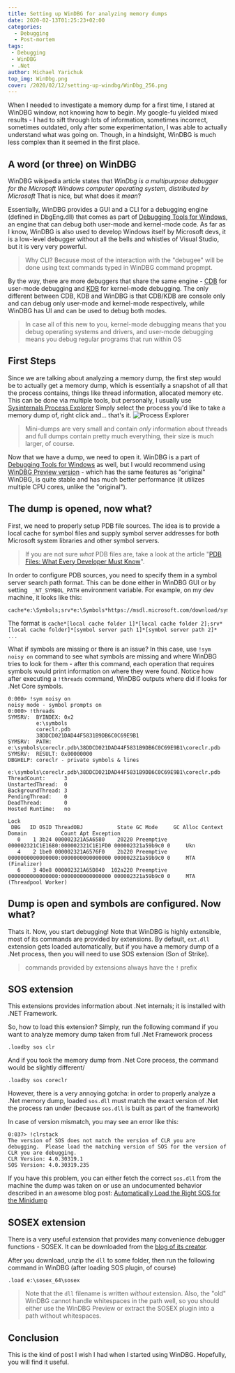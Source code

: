 ```yaml
---
title: Setting up WinDBG for analyzing memory dumps
date: 2020-02-13T01:25:23+02:00
categories:
  - Debugging
  - Post-mortem
tags:
 - Debugging
 - WinDBG
 - .Net
author: Michael Yarichuk
top_img: WinDbg.png
cover: /2020/02/12/setting-up-windbg/WinDbg_256.png
---
```

When I needed to investigate a memory dump for a first time, I stared at WinDBG window, not knowing how to begin. My google-fu yielded mixed results - I had to sift through lots of information, sometimes incorrect, sometimes outdated, only after some experimentation, I was able to actually understand what was going on.
Though, in a hindsight, WinDBG is much less complex than it seemed in the first place. 

## A word (or three) on WinDBG
WinDBG wikipedia article states that *WinDbg is a multipurpose debugger for the Microsoft Windows computer operating system, distributed by Microsoft*
That is nice, but what does it *mean*?  
  
Essentially, WinDBG provides a GUI and a CLI for a debugging engine (defined in DbgEng.dll) that comes as part of [Debugging Tools for Windows](https://docs.microsoft.com/en-us/windows-hardware/drivers/debugger/debugger-download-tools), an engine that can debug both user-mode and kernel-mode code. As far as I know, WinDBG is also used to develop Windows itself by Microsoft devs, it is a low-level debugger without all the bells and whistles of Visual Studio, but it is very very powerful.
> Why CLI? Because most of the interaction with the "debugee" will be done using text commands typed in WinDBG command propmpt. 

By the way, there are more debuggers that share the same engine - [CDB](https://docs.microsoft.com/en-us/windows-hardware/drivers/debugger/debugging-using-cdb-and-ntsd) for user-mode debugging and [KDB](https://docs.microsoft.com/en-us/windows-hardware/drivers/debugger/debugging-using-kd-and-ntkd) for kernel-mode debugging. The only different between CDB, KDB and WinDBG is that CDB/KDB are console only and can debug only user-mode and kernel-mode respectively, while WinDBG has UI and can be used to debug both modes.
> In case all of this new to you, kernel-mode debugging means that you debug operating systems and drivers, and user-mode debugging means you debug regular programs that run within OS

## First Steps
Since we are talking about analyzing a memory dump, the first step would be to actually get a memory dump, which is essentially a snapshot of all that the process contains, things like thread information, allocated memory etc. This can be done via multiple tools, but personally, I usually use [Sysinternals Process Explorer](https://docs.microsoft.com/en-us/sysinternals/downloads/process-explorer)
Simply select the process you'd like to take a memory dump of, right click and... that's it.
![Process Explorer](process-explorer.png)
> Mini-dumps are very small and contain *only* information about threads and full dumps contain pretty much everything, their size is much larger, of course.


Now that we have a dump, we need to open it. WinDBG is a part of [Debugging Tools for Windows](https://docs.microsoft.com/en-us/windows-hardware/drivers/debugger/debugger-download-tools) as well, but I would recommend using [WinDBG Preview version](https://www.microsoft.com/en-us/p/windbg-preview/9pgjgd53tn86?activetab=pivot:overviewtab) - which has the same features as "original" WinDBG, is quite stable and has much better performance (it utilizes multiple CPU cores, unlike the "original").

## The dump is opened, now what?
First, we need to properly setup PDB file sources. The idea is to provide a local cache for symbol files and supply symbol server addresses for both Microsoft system libraries and other symbol servers.
> If you are not sure *what* PDB files are, take a look at the article "[PDB Files: What Every Developer Must Know](https://www.wintellect.com/pdb-files-what-every-developer-must-know)". 

In order to configure PDB sources, you need to specify them in a symbol server search path format. This can be done either in WinDBG GUI or by setting `` _NT_SYMBOL_PATH`` environment variable.
For example, on my dev machine, it looks like this:
```dbgcommand
cache*e:\Symbols;srv*e:\Symbols*https://msdl.microsoft.com/download/symbols
```

The format is ``cache*[local cache folder 1]*[local cache folder 2];srv*[local cache folder]*[symbol server path 1]*[symbol server path 2]* ... ``

What if symbols are missing or there is an issue? In this case, use ``!sym noisy on`` command to see what symbols are missing and where WinDBG tries to look for them - after this command, each operation that requires symbols would print information on where they were found.
Notice how after executing a ``!threads`` command, WinDBG outputs where did if looks for .Net Core symbols.
```dbgcommand
0:000> !sym noisy on
noisy mode - symbol prompts on
0:000> !threads
SYMSRV:  BYINDEX: 0x2
         e:\symbols
         coreclr.pdb
         38DDCD021DAD44F5831B9DB6C0C69E9B1
SYMSRV:  PATH: e:\symbols\coreclr.pdb\38DDCD021DAD44F5831B9DB6C0C69E9B1\coreclr.pdb
SYMSRV:  RESULT: 0x00000000
DBGHELP: coreclr - private symbols & lines 
        e:\symbols\coreclr.pdb\38DDCD021DAD44F5831B9DB6C0C69E9B1\coreclr.pdb
ThreadCount:      3
UnstartedThread:  0
BackgroundThread: 3
PendingThread:    0
DeadThread:       0
Hosted Runtime:   no
                                                                                                        Lock  
 DBG   ID OSID ThreadOBJ           State GC Mode     GC Alloc Context                  Domain           Count Apt Exception
   0    1 3b24 000002321A5A6580    20220 Preemptive  000002321C1E1680:000002321C1E1FD0 000002321a59b9c0 0     Ukn 
   4    2 1be0 000002321A6576F0    2b220 Preemptive  0000000000000000:0000000000000000 000002321a59b9c0 0     MTA (Finalizer) 
   6    3 40e8 000002321A65D840  102a220 Preemptive  0000000000000000:0000000000000000 000002321a59b9c0 0     MTA (Threadpool Worker) 
```

## Dump is open and symbols are configured. Now what?
Thats it. Now, you start debugging! 
Note that WinDBG is highly extensible, most of its commands are provided by extensions. By default, ``ext.dll`` extension gets loaded automatically, but if you have a memory dump of a .Net process, then you will need to use SOS extension (Son of Strike).
> commands provided by extensions always have the ``!`` prefix

## SOS extension
This extensions provides information about .Net internals; it is installed with .NET Framework.

So, how to load this extension? Simply, run the following command if you want to analyze memory dump taken from full .Net Framework process
```dbgcommand
.loadby sos clr
```

And if you took the memory dump from .Net Core process, the command would be slightly different/
```dbgcommand
.loadby sos coreclr
```

However, there is a very annoying gotcha: in order to properly analyze a .Net memory dump, loaded ``sos.dll`` must match the exact version of .Net the process ran under (because ``sos.dll`` is built as part of the framework)

In case of version mismatch, you may see an error like this:
```dbgcommand
0:037> !clrstack
The version of SOS does not match the version of CLR you are debugging.  Please load the matching version of SOS for the version of CLR you are debugging.
CLR Version: 4.0.30319.1
SOS Version: 4.0.30319.235
```

If you have this problem, you can either fetch the correct ``sos.dll`` from the machine the dump was taken on or use an undocumented behavior described in an awesome blog post: [Automatically Load the Right SOS for the Minidump](https://www.wintellect.com/automatically-load-the-right-sos-for-the-minidump/)

## SOSEX extension
There is a very useful extension that provides many convenience debugger functions - SOSEX. It can be downloaded from the [blog of its creator](http://www.stevestechspot.com/SOSEXV40NowAvailable.aspx).

After you download, unzip the ``dll`` to some folder, then run the following command in WinDBG (after loading SOS plugin, of course)
```dbgcommand
.load e:\sosex_64\sosex
```
>Note that the ``dll`` filename is written *without* extension. Also, the "old" WinDBG cannot handle whitespaces in the path well, so you should either use the WinDBG Preview or extract the SOSEX plugin into a path without whitespaces.


## Conclusion
This is the kind of post I wish I had when I started using WinDBG. Hopefully, you will find it useful.
